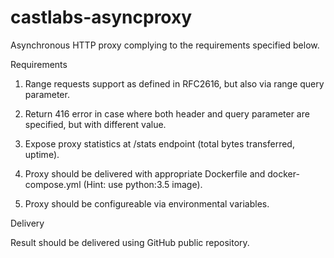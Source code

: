 # castlabs-asyncproxy
Asynchronous HTTP proxy complying to the requirements specified below.

Requirements

1. Range requests support as defined in RFC2616, but also via range query parameter.

2. Return 416 error in case where both header and query parameter are specified, but with different value.

3. Expose proxy statistics at /stats endpoint (total bytes transferred, uptime).

4. Proxy should be delivered with appropriate Dockerfile and docker-compose.yml (Hint: use python:3.5 image).

5. Proxy should be configureable via environmental variables.

Delivery

Result should be delivered using GitHub public repository.
